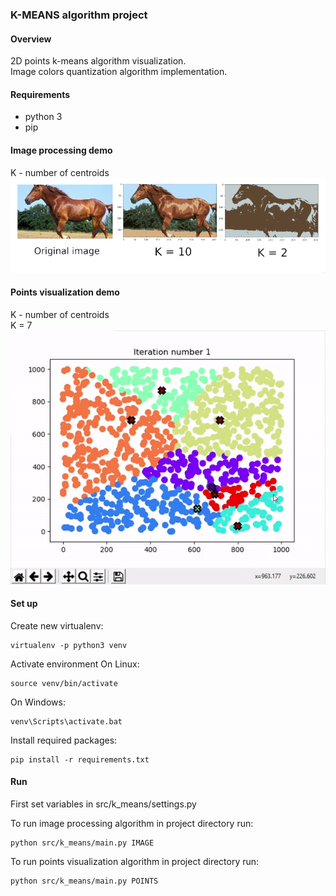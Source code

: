 ### __K-MEANS algorithm project__

#### Overview
2D points k-means algorithm visualization. <br>
Image colors quantization algorithm implementation. <br>

#### Requirements
 - python 3
 - pip

#### Image processing demo
K - number of centroids
![Alt Text](docs/demo_assets/horse_image_demo.png)

#### Points visualization demo
K - number of centroids <br>
K = 7 <br>
![Alt Text](docs/demo_assets/points-visualization.gif)

#### Set up
Create new virtualenv:
```
virtualenv -p python3 venv
```
Activate environment
On Linux:
```
source venv/bin/activate
```
On Windows:
```
venv\Scripts\activate.bat
```
Install required packages:
```
pip install -r requirements.txt
```

#### Run
First set variables in src/k_means/settings.py

To run image processing algorithm in project directory run:
```
python src/k_means/main.py IMAGE
```
To run points visualization algorithm in project directory run:
```
python src/k_means/main.py POINTS
```
